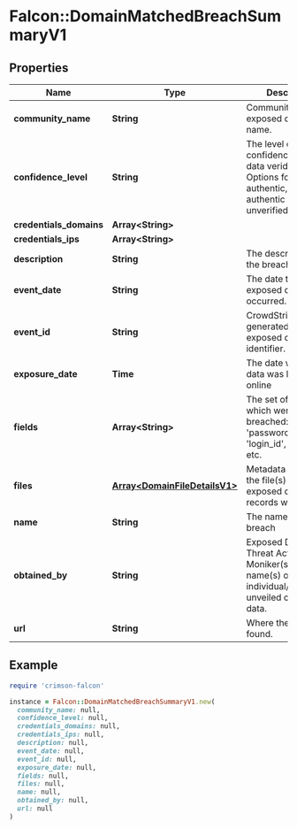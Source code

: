# Falcon::DomainMatchedBreachSummaryV1

## Properties

| Name | Type | Description | Notes |
| ---- | ---- | ----------- | ----- |
| **community_name** | **String** | Community/colloquial exposed data event name. | [optional] |
| **confidence_level** | **String** | The level of confidence regarding data veridicality. Options for likely authentic, confirmed authentic (default: unverified). | [optional] |
| **credentials_domains** | **Array&lt;String&gt;** |  | [optional] |
| **credentials_ips** | **Array&lt;String&gt;** |  | [optional] |
| **description** | **String** | The description of the breach |  |
| **event_date** | **String** | The date the exposed data event occurred. | [optional] |
| **event_id** | **String** | CrowdStrike-generated unique exposed data event identifier. | [optional] |
| **exposure_date** | **Time** | The date when the data was leaked online | [optional] |
| **fields** | **Array&lt;String&gt;** | The set of fields which were breached: &#39;email&#39;, &#39;password&#39;, &#39;login_id&#39;, &#39;phone&#39;, etc. |  |
| **files** | [**Array&lt;DomainFileDetailsV1&gt;**](DomainFileDetailsV1.md) | Metadata regarding the file(s) where exposed data records where found. | [optional] |
| **name** | **String** | The name of the breach |  |
| **obtained_by** | **String** | Exposed Data Event Threat Actor/Group: Moniker(s) or real name(s) of the individual/group who unveiled confidential data. | [optional] |
| **url** | **String** | Where the leak was found. | [optional] |

## Example

```ruby
require 'crimson-falcon'

instance = Falcon::DomainMatchedBreachSummaryV1.new(
  community_name: null,
  confidence_level: null,
  credentials_domains: null,
  credentials_ips: null,
  description: null,
  event_date: null,
  event_id: null,
  exposure_date: null,
  fields: null,
  files: null,
  name: null,
  obtained_by: null,
  url: null
)
```

